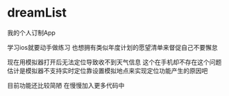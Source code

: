 dreamList
=========

我的个人订制App

学习ios就要动手做练习 也想拥有类似年度计划的愿望清单来督促自己不要懈怠

现在用模拟器打开后无法定位导致收不到天气信息 这个在手机却不存在这个问题 估计是模拟器不支持实时定位靠设置模拟地点来实现定位功能产生的原因吧

目前功能还比较简陋 在慢慢加入更多代码中
